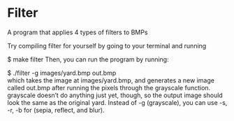 # Filter
A program that applies 4 types of filters to BMPs

Try compiling filter for yourself by going to your terminal and running

$ make filter
Then, you can run the program by running:

$ ./filter -g images/yard.bmp out.bmp <br>
which takes the image at images/yard.bmp, and generates a new image called out.bmp after running the pixels through the grayscale function. grayscale doesn’t do anything just yet, though, so the output image should look the same as the original yard. Instead of -g (grayscale), you can use -s, -r, -b for (sepia, reflect, and blur).
